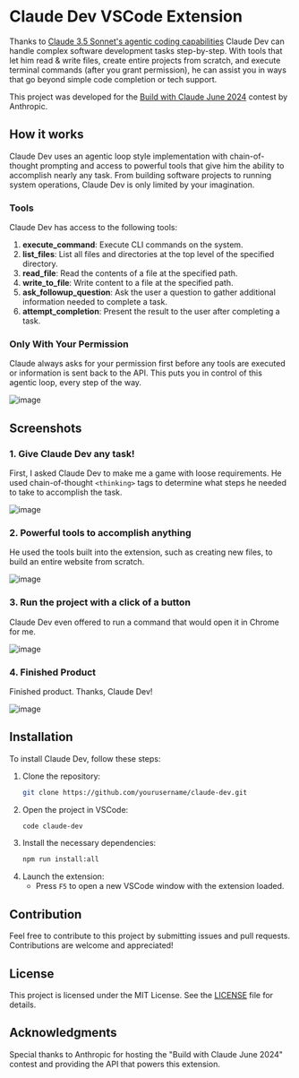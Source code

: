 # Claude Dev VSCode Extension

Thanks to [Claude 3.5 Sonnet's agentic coding capabilities](https://www-cdn.anthropic.com/fed9cc193a14b84131812372d8d5857f8f304c52/Model_Card_Claude_3_Addendum.pdf) Claude Dev can handle complex software development tasks step-by-step. With tools that let him read & write files, create entire projects from scratch, and execute terminal commands (after you grant permission), he can assist you in ways that go beyond simple code completion or tech support.

This project was developed for the [Build with Claude June 2024](https://docs.anthropic.com/en/build-with-claude-contest/overview) contest by Anthropic.

## How it works

Claude Dev uses an agentic loop style implementation with chain-of-thought prompting and access to powerful tools that give him the ability to accomplish nearly any task. From building software projects to running system operations, Claude Dev is only limited by your imagination.


### Tools

Claude Dev has access to the following tools:

1. **execute_command**: Execute CLI commands on the system.
2. **list_files**: List all files and directories at the top level of the specified directory.
3. **read_file**: Read the contents of a file at the specified path.
4. **write_to_file**: Write content to a file at the specified path.
5. **ask_followup_question**: Ask the user a question to gather additional information needed to complete a task.
6. **attempt_completion**: Present the result to the user after completing a task.

### Only With Your Permission

Claude always asks for your permission first before any tools are executed or information is sent back to the API. This puts you in control of this agentic loop, every step of the way.

![image](https://github.com/saoudrizwan/claude-dev/assets/7799382/e6435441-9400-41c9-98a9-63f75c5d45be)

## Screenshots

### 1. Give Claude Dev any task!

First, I asked Claude Dev to make me a game with loose requirements. He used chain-of-thought `<thinking>` tags to determine what steps he needed to take to accomplish the task.

![image](https://github.com/saoudrizwan/claude-dev/assets/7799382/9301195d-3861-46d0-81e9-ce65148476a2)

### 2. Powerful tools to accomplish anything

He used the tools built into the extension, such as creating new files, to build an entire website from scratch.

![image](https://github.com/saoudrizwan/claude-dev/assets/7799382/d022f8f4-e857-4373-8f76-d009a0602647)

### 3. Run the project with a click of a button

Claude Dev even offered to run a command that would open it in Chrome for me.

![image](https://github.com/saoudrizwan/claude-dev/assets/7799382/9c8b675d-9dcb-4862-a484-3338ef7395fb)

### 4. Finished Product

Finished product. Thanks, Claude Dev!

![image](https://github.com/saoudrizwan/claude-dev/assets/7799382/30774572-abe2-43b3-8bc5-917e115b4def)

## Installation

To install Claude Dev, follow these steps:

1. Clone the repository:
    ```bash
    git clone https://github.com/yourusername/claude-dev.git
    ```
2. Open the project in VSCode:
    ```bash
    code claude-dev
    ```
3. Install the necessary dependencies:
    ```bash
    npm run install:all
    ```
4. Launch the extension:
    - Press `F5` to open a new VSCode window with the extension loaded.

## Contribution

Feel free to contribute to this project by submitting issues and pull requests. Contributions are welcome and appreciated!

## License

This project is licensed under the MIT License. See the [LICENSE](./LICENSE) file for details.

## Acknowledgments

Special thanks to Anthropic for hosting the "Build with Claude June 2024" contest and providing the API that powers this extension.